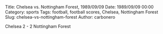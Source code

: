 Title: Chelsea vs. Nottingham Forest, 1989/09/09
Date: 1989/09/09 00:00
Category: sports
Tags: football, football scores, Chelsea, Nottingham Forest
Slug: chelsea-vs-nottingham-forest
Author: carbonero


Chelsea 2 - 2 Nottingham Forest
